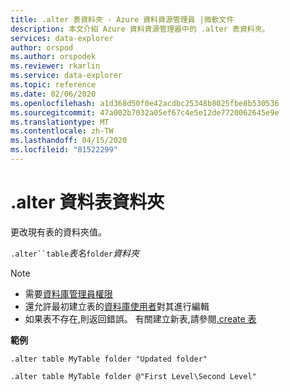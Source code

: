 ```yaml
---
title: .alter 表資料夾 - Azure 資料資源管理員 |微軟文件
description: 本文介紹 Azure 資料資源管理器中的 .alter 表資料夾。
services: data-explorer
author: orspod
ms.author: orspodek
ms.reviewer: rkarlin
ms.service: data-explorer
ms.topic: reference
ms.date: 02/06/2020
ms.openlocfilehash: a1d368d50f0e42acdbc25348b8025fbe8b530536
ms.sourcegitcommit: 47a002b7032a05ef67c4e5e12de7720062645e9e
ms.translationtype: MT
ms.contentlocale: zh-TW
ms.lasthandoff: 04/15/2020
ms.locfileid: "81522299"
---
```

# <a name="alter-table-folder"></a>.alter 資料表資料夾

更改現有表的資料夾值。 

`.alter``table`*表名*`folder`*資料夾*

> [!NOTE]
> * 需要[資料庫管理員權限](../management/access-control/role-based-authorization.md)
> * 還允許最初建立表的[資料庫使用者](../management/access-control/role-based-authorization.md)對其進行編輯
> * 如果表不存在,則返回錯誤。 有關建立新表,請參閱[.create 表](create-table-command.md)

**範例** 

```
.alter table MyTable folder "Updated folder"
```

```
.alter table MyTable folder @"First Level\Second Level"
```